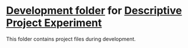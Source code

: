 # [Development folder](https://github.com/UniBreakfast/descriptive-project-experiment/dev) for [Descriptive Project Experiment](https://github.com/UniBreakfast/descriptive-project-experiment)

This folder contains project files during development.
